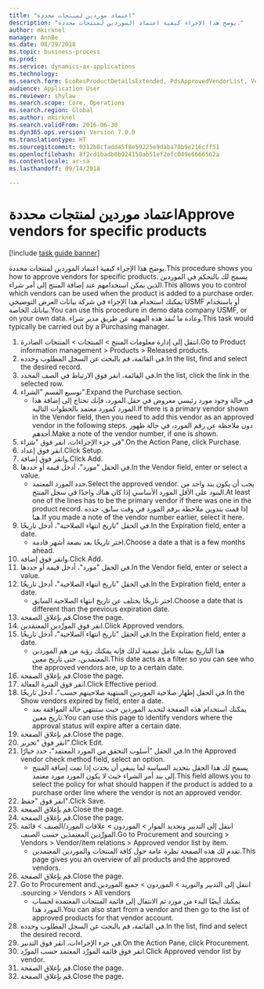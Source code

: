 ```yaml
--- 
title: "اعتماد موردين لمنتجات محددة"
description: "يوضح هذا الإجراء كيفية اعتماد الموردين لمنتجات محددة."
author: mkirknel
manager: AnnBe
ms.date: 08/29/2018
ms.topic: business-process
ms.prod: 
ms.service: dynamics-ax-applications
ms.technology: 
ms.search.form: EcoResProductDetailsExtended, PdsApprovedVendorList, VendTable
audience: Application User
ms.reviewer: shylaw
ms.search.scope: Core, Operations
ms.search.region: Global
ms.author: mkirknel
ms.search.validFrom: 2016-06-30
ms.dyn365.ops.version: Version 7.0.0
ms.translationtype: HT
ms.sourcegitcommit: 0312b8cfadd45f8e59225e9daba78b9e216cff51
ms.openlocfilehash: 8f2cd1badb0b924150ab51ef2efc049e6666562a
ms.contentlocale: ar-sa
ms.lasthandoff: 09/14/2018

---
```

# <a name="approve-vendors-for-specific-products"></a><span data-ttu-id="e1f10-103">اعتماد موردين لمنتجات محددة</span><span class="sxs-lookup"><span data-stu-id="e1f10-103">Approve vendors for specific products</span></span>

[!include [task guide banner](../../includes/task-guide-banner.md)]

<span data-ttu-id="e1f10-104">يوضح هذا الإجراء كيفية اعتماد الموردين لمنتجات محددة.</span><span class="sxs-lookup"><span data-stu-id="e1f10-104">This procedure shows you how to approve vendors for specific products.</span></span> <span data-ttu-id="e1f10-105">يسمح لك بالتحكم في الموردين الذين يمكن استخدامهم عند إضافة المنتج إلى أمر شراء.</span><span class="sxs-lookup"><span data-stu-id="e1f10-105">This allows you to control which vendors can be used when the product is added to a purchase order.</span></span> <span data-ttu-id="e1f10-106">يمكنك استخدام هذا الإجراء في شركة بيانات العرض التوضيحي USMF أو باستخدام بياناتك الخاصة.</span><span class="sxs-lookup"><span data-stu-id="e1f10-106">You can use this procedure in demo data company USMF, or on your own data.</span></span> <span data-ttu-id="e1f10-107">وعادة ما تُنفذ هذه المهمة عن طريق مدير شراء.</span><span class="sxs-lookup"><span data-stu-id="e1f10-107">This task would typically be carried out by a Purchasing manager.</span></span>

1. <span data-ttu-id="e1f10-108">انتقل إلى إدارة معلومات المنتج > المنتجات > المنتجات الصادرة.</span><span class="sxs-lookup"><span data-stu-id="e1f10-108">Go to Product information management > Products > Released products.</span></span>
2. <span data-ttu-id="e1f10-109">في القائمة، قم بالبحث عن السجل المطلوب وحدده.</span><span class="sxs-lookup"><span data-stu-id="e1f10-109">In the list, find and select the desired record.</span></span>
3. <span data-ttu-id="e1f10-110">في القائمة، انقر فوق الارتباط في الصف المحدد.</span><span class="sxs-lookup"><span data-stu-id="e1f10-110">In the list, click the link in the selected row.</span></span>
4. <span data-ttu-id="e1f10-111">توسيع القسم "الشراء".</span><span class="sxs-lookup"><span data-stu-id="e1f10-111">Expand the Purchase section.</span></span>
    * <span data-ttu-id="e1f10-112">في حالة وجود مورد رئيسي معروض في حقل المورد، فإنك تحتاج إلى إضافة هذا المورد كمورد معتمد بالخطوات التالية.</span><span class="sxs-lookup"><span data-stu-id="e1f10-112">If there is a primary vendor shown in the Vendor field, then you need to add this vendor as an approved vendor in the following steps.</span></span> <span data-ttu-id="e1f10-113">دون ملاحظة عن رقم المورد، في حالة ظهور أحدهم.</span><span class="sxs-lookup"><span data-stu-id="e1f10-113">Make a note of the vendor number, if one is shown.</span></span>  
5. <span data-ttu-id="e1f10-114">في جزء الإجراءات، انقر فوق "شراء".</span><span class="sxs-lookup"><span data-stu-id="e1f10-114">On the Action Pane, click Purchase.</span></span>
6. <span data-ttu-id="e1f10-115">انقر فوق إعداد.</span><span class="sxs-lookup"><span data-stu-id="e1f10-115">Click Setup.</span></span>
7. <span data-ttu-id="e1f10-116">وانقر فوق إضافة.</span><span class="sxs-lookup"><span data-stu-id="e1f10-116">Click Add.</span></span>
8. <span data-ttu-id="e1f10-117">في الحقل "مورد"، أدخل قيمة أو حددها.</span><span class="sxs-lookup"><span data-stu-id="e1f10-117">In the Vendor field, enter or select a value.</span></span>
    * <span data-ttu-id="e1f10-118">حدد المورد المعتمد.</span><span class="sxs-lookup"><span data-stu-id="e1f10-118">Select the approved vendor.</span></span> <span data-ttu-id="e1f10-119">يجب أن يكون بند واحد من البنود على الأقل المورد الأساسي إذا كان هناك واحدًا في سجل المنتج.</span><span class="sxs-lookup"><span data-stu-id="e1f10-119">At least one of the lines has to be the primary vendor if there was one in the product record.</span></span> <span data-ttu-id="e1f10-120">إذا قمت بتدوين ملاحظة برقم المورد في وقت سابق، حدده هنا.</span><span class="sxs-lookup"><span data-stu-id="e1f10-120">If you made a note of the vendor number earlier, select it here.</span></span>  
9. <span data-ttu-id="e1f10-121">في الحقل "تاريخ انتهاء الصلاحية"، أدخل تاريخًا.</span><span class="sxs-lookup"><span data-stu-id="e1f10-121">In the Expiration field, enter a date.</span></span>
    * <span data-ttu-id="e1f10-122">اختر تاريخًا بعد بضعة أشهر قادمة.</span><span class="sxs-lookup"><span data-stu-id="e1f10-122">Choose a date a that is a few months ahead.</span></span>  
10. <span data-ttu-id="e1f10-123">وانقر فوق إضافة.</span><span class="sxs-lookup"><span data-stu-id="e1f10-123">Click Add.</span></span>
11. <span data-ttu-id="e1f10-124">في الحقل "مورد"، أدخل قيمة أو حددها.</span><span class="sxs-lookup"><span data-stu-id="e1f10-124">In the Vendor field, enter or select a value.</span></span>
12. <span data-ttu-id="e1f10-125">في الحقل "تاريخ انتهاء الصلاحية"، أدخل تاريخًا.</span><span class="sxs-lookup"><span data-stu-id="e1f10-125">In the Expiration field, enter a date.</span></span>
    * <span data-ttu-id="e1f10-126">اختر تاريخًا يختلف عن تاريخ انتهاء الصلاحية السابق.</span><span class="sxs-lookup"><span data-stu-id="e1f10-126">Choose a date that is different than the previous expiration date.</span></span>  
13. <span data-ttu-id="e1f10-127">قم بإغلاق الصفحة.</span><span class="sxs-lookup"><span data-stu-id="e1f10-127">Close the page.</span></span>
14. <span data-ttu-id="e1f10-128">انقر فوق المورِّدين المعتمَدين.</span><span class="sxs-lookup"><span data-stu-id="e1f10-128">Click Approved vendors.</span></span>
15. <span data-ttu-id="e1f10-129">في الحقل "تاريخ انتهاء الصلاحية"، أدخل تاريخًا.</span><span class="sxs-lookup"><span data-stu-id="e1f10-129">In the Expiration field, enter a date.</span></span>
    * <span data-ttu-id="e1f10-130">هذا التاريخ بمثابة عامل تصفية لذلك فإنه يمكنك رؤية من هم الموردين المعتمدين، حتى تاريخ معين.</span><span class="sxs-lookup"><span data-stu-id="e1f10-130">This date acts as a filter so you can see who the approved vendors are, up to a certain date.</span></span>  
16. <span data-ttu-id="e1f10-131">قم بإغلاق الصفحة.</span><span class="sxs-lookup"><span data-stu-id="e1f10-131">Close the page.</span></span>
17. <span data-ttu-id="e1f10-132">انقر فوق الفترة الفعالة.</span><span class="sxs-lookup"><span data-stu-id="e1f10-132">Click Effective period.</span></span>
18. <span data-ttu-id="e1f10-133">في الحقل إظهار صلاحية الموردين المنتهية صلاحيتهم حسب"، أدخل تاريخًا.</span><span class="sxs-lookup"><span data-stu-id="e1f10-133">In the Show vendors expired by field, enter a date.</span></span>
    * <span data-ttu-id="e1f10-134">يمكنك استخدام هذه الصفحة لتحديد الموردين حيث ستنتهي حالة الموافقة بعد تاريخ معين.</span><span class="sxs-lookup"><span data-stu-id="e1f10-134">You can use this page to identify vendors where the approval status will expire after a certain date.</span></span>  
19. <span data-ttu-id="e1f10-135">قم بإغلاق الصفحة.</span><span class="sxs-lookup"><span data-stu-id="e1f10-135">Close the page.</span></span>
20. <span data-ttu-id="e1f10-136">انقر فوق "تحرير".</span><span class="sxs-lookup"><span data-stu-id="e1f10-136">Click Edit.</span></span>
21. <span data-ttu-id="e1f10-137">في الحقل "أسلوب التحقق من المورد المعتمد"، حدد خيارًا.</span><span class="sxs-lookup"><span data-stu-id="e1f10-137">In the Approved vendor check method field, select an option.</span></span>
    * <span data-ttu-id="e1f10-138">يسمح لك هذا الحقل بتحديد السياسة لما ينبغي أن يحدث إذا تمت إضافة المنتج إلى بند أمر الشراء حيث لا يكون المورد مورد معتمد.</span><span class="sxs-lookup"><span data-stu-id="e1f10-138">This field allows you to select the policy for what should happen if the product is added to a purchase order line where the vendor is not an approved vendor.</span></span>  
22. <span data-ttu-id="e1f10-139">انقر فوق "حفظ".</span><span class="sxs-lookup"><span data-stu-id="e1f10-139">Click Save.</span></span>
23. <span data-ttu-id="e1f10-140">قم بإغلاق الصفحة.</span><span class="sxs-lookup"><span data-stu-id="e1f10-140">Close the page.</span></span>
24. <span data-ttu-id="e1f10-141">قم بإغلاق الصفحة.</span><span class="sxs-lookup"><span data-stu-id="e1f10-141">Close the page.</span></span>
25. <span data-ttu-id="e1f10-142">انتقل إلى التدبير وتحديد الموار > الموردون > علاقات المورد/الصنف‬ > قائمة المورِّدين المعتمدَين حسب الصنف.</span><span class="sxs-lookup"><span data-stu-id="e1f10-142">Go to Procurement and sourcing > Vendors > Vendor/item relations > Approved vendor list by item.</span></span>
    * <span data-ttu-id="e1f10-143">تقدم لك هذه الصفحة نظرة عامة حول كافة المنتجات والموردين المعتمدين.</span><span class="sxs-lookup"><span data-stu-id="e1f10-143">This page gives you an overview of all products and the approved vendors.</span></span>  
26. <span data-ttu-id="e1f10-144">قم بإغلاق الصفحة.</span><span class="sxs-lookup"><span data-stu-id="e1f10-144">Close the page.</span></span>
27. <span data-ttu-id="e1f10-145">انتقل إلى ‏‫التدبير والتوريد > الموردون > جميع الموردين.</span><span class="sxs-lookup"><span data-stu-id="e1f10-145">Go to Procurement and sourcing > Vendors > All vendors.</span></span>
    * <span data-ttu-id="e1f10-146">يمكنك أيضًا البدء من مورد ثم الانتقال إلى قائمة المنتجات المعتمدة لحساب المورد هذا.</span><span class="sxs-lookup"><span data-stu-id="e1f10-146">You can also start from a vendor and then go to the list of approved products for that vendor account.</span></span>  
28. <span data-ttu-id="e1f10-147">في القائمة، قم بالبحث عن السجل المطلوب وحدده.</span><span class="sxs-lookup"><span data-stu-id="e1f10-147">In the list, find and select the desired record.</span></span>
29. <span data-ttu-id="e1f10-148">في جزء الإجراءات، انقر فوق التدبير.</span><span class="sxs-lookup"><span data-stu-id="e1f10-148">On the Action Pane, click Procurement.</span></span>
30. <span data-ttu-id="e1f10-149">انقر فوق قائمة المورِّد المعتمد حسب المورِّد.</span><span class="sxs-lookup"><span data-stu-id="e1f10-149">Click Approved vendor list by vendor.</span></span>
31. <span data-ttu-id="e1f10-150">قم بإغلاق الصفحة.</span><span class="sxs-lookup"><span data-stu-id="e1f10-150">Close the page.</span></span>
32. <span data-ttu-id="e1f10-151">قم بإغلاق الصفحة.</span><span class="sxs-lookup"><span data-stu-id="e1f10-151">Close the page.</span></span>


